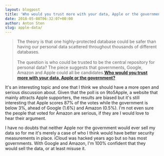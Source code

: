 ```yaml
---
layout: blogpost
title: 'Who would you trust more with your data, Apple or the government?'
date: 2018-05-08T06:32:07+00:00
author: Anton Sten
slug: apple-data/
---
```


>The theory is that one highly-protected database could be safer than having our personal data scattered throughout thousands of different databases.
<br /><br />
The question is who could be trusted to be the central repository for personal data? The piece suggests that governments, Google, Amazon and Apple could all be candidates.**[Who would you trust more with your data, Apple or the government?](https://9to5mac.com/2018/05/07/privacy-poll-apple-government/)**

It's an interesting topic and one that I think we should have a more open and serious discussion about. Given that the poll is on 9to5Apple, a website that mainly attracts Apple supporters, the results are biased but it's still interesting that Apple scores 87% of the votes while the government is below 3%, ahead of Google (1.6%) and Amazon (0.5%). I'm not even sure the people that voted for Amazon are serious, if they are I would love to hear their argument.

I have no doubts that neither Apple nor the government would ever sell my data so for me it's merely a case of who I think would have better security measurements in place. iCloud was hacked years ago but so has most governments. With Google and Amazon, I'm 100% confident that they would sell the data, or at least misuse it. 
